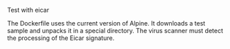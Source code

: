 Test with eicar

The Dockerfile uses the current version of Alpine. It downloads a test sample and unpacks it in a special directory. The virus scanner must detect the processing of the Eicar signature. 
